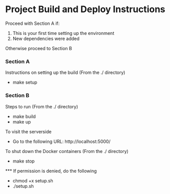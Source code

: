 <h1>Project Build and Deploy Instructions</h1>

Proceed with Section A if:

1. This is your first time setting up the environment<br>
2. New dependencies were added<br>

Otherwise proceed to Section B<br>

<h3>Section A</h3>
Instructions on setting up the build (From the ./ directory)

- make setup<br>

<h3>Section B</h3>
Steps to run (From the ./ directory)

- make build<br>
- make up<br>

To visit the serverside

- Go to the following URL: http://localhost:5000/<br>

To shut down the Docker containers (From the ./ directory)

- make stop<br>

\*\*\* If permission is denied, do the following<br>

- chmod +x setup.sh
- ./setup.sh<br>
